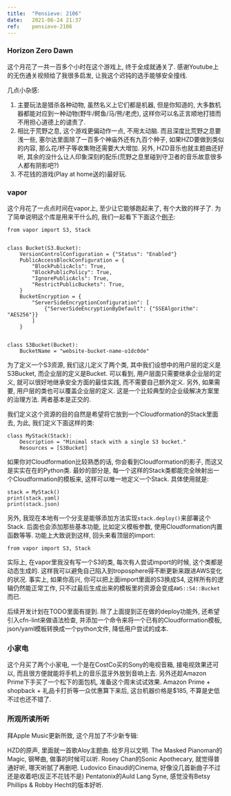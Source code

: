 ```yaml
---
title:  "Pensieve: 2106"
date:   2021-06-24 21:37
ref:    pensieve-2106
---
```



### Horizon Zero Dawn

这个月花了一共一百多个小时在这个游戏上, 终于全成就通关了. 感谢Youtube上的无伤通关视频给了我很多启发, 让我这个迟钝的选手能够安全撞线.

几点小杂感:

1. 主要玩法是猎杀各种动物, 虽然名义上它们都是机器, 但是你知道的, 大多数机器都能对应到一种动物(野牛/鳄鱼/马/熊/老虎), 这样你可以名正言顺地打猎而不用担心道德上的谴责了.
2. 相比于荒野之息, 这个游戏更偏动作一点, 不用太动脑. 而且深度比荒野之息要浅一些, 塞尔达里面除了一百多个神庙外还有九百个种子, 如果HZD要做到类似的内容, 那么花/杯子等收集物还需要大大增加. 另外, HZD音乐也就主题曲还好听, 其余的没什么让人印象深刻的配乐(荒野之息里碰到守卫者的音乐故意很多人都有阴影吧?)
3. 不花钱的游戏(Play at home送的)最好玩.


### vapor

这个月花了一点点时间在vapor上, 至少让它能够跑起来了, 有个大致的样子了. 为了简单说明这个库是用来干什么的, 我们一起看下下面这个[例子](https://github.com/xiaket/vapor/blob/main/examples/simple.py):

```
from vapor import S3, Stack


class Bucket(S3.Bucket):
    VersionControlConfiguration = {"Status": "Enabled"}
    PublicAccessBlockConfiguration = {
        "BlockPublicAcls": True,
        "BlockPublicPolicy": True,
        "IgnorePublicAcls": True,
        "RestrictPublicBuckets": True,
    }
    BucketEncryption = {
        "ServerSideEncryptionConfiguration": [
            {"ServerSideEncryptionByDefault": {"SSEAlgorithm": "AES256"}}
        ]
    }


class S3Bucket(Bucket):
    BucketName = "website-bucket-name-o1dc0de"
```

为了定义一个S3资源, 我们这儿定义了两个类, 其中我们设想中的用户层的定义是S3Bucket, 而企业层的定义是Bucket. 可以看到, 用户层面只需要继承企业层的定义, 就可以很好地继承安全方面的最佳实践, 而不需要自己额外定义. 另外, 如果需要, 用户层的类也可以覆盖企业层的定义. 这是一个比较典型的企业级解决方案里的治理方法. 两者基本是正交的.

我们定义这个资源的目的自然是希望将它放到一个Cloudformation的Stack里面去, 为此, 我们定义下面这样的类:

```
class MyStack(Stack):
    Description = "Minimal stack with a single S3 bucket."
    Resources = [S3Bucket]
```

如果你对Cloudformation比较熟悉的话, 你会看到Cloudformation的影子, 而这又是实实在在的Python类. 最妙的部分是, 每一个这样的Stack类都能完全映射出一个Cloudformation的模板来, 这样可以唯一地定义一个Stack. 具体使用就是:

```
stack = MyStack()
print(stack.yaml)
print(stack.json)
```

另外, 我现在本地有一个分支是能够添加方法实现`stack.deploy()`来部署这个Stack. 后面也会添加那些基本功能, 比如定义模板参数, 使用Cloudformation内置函数等等. 功能上大致说到这样, 回头来看顶层的import:

```
from vapor import S3, Stack
```

实际上, 在vapor里我没有写一个S3的类, 每次有人尝试import的时候, 这个类都是动态生成的. 这样我可以避免自己陷入到troposphere得不断更新来跟进AWS变化的状况. 事实上, 如果你高兴, 你可以把上面import里面的S3换成S4, 这样所有的逻辑仍然能正常工作, 只不过最后生成出来的模板里的资源会变成`AWS::S4::Bucket`而已.

后续开发计划在TODO里面有提到. 除了上面提到正在做的deploy功能外, 还希望引入cfn-lint来做语法检查, 并添加一个命令来将一个已有的Cloudformation模板, json/yaml模板转换成一个python文件, 降低用户尝试的成本.


### 小家电

这个月买了两个小家电, 一个是在CostCo买的Sony的电视音箱, 接电视效果还可以, 而且很方便就能将手机上的音乐蓝牙外放到音响上去. 另外还趁Amazon Prime下手买了一个松下的面包机, 准备这个周末试试效果. Amazon Prime + shopback + 礼品卡打折等一众优惠算下来后, 这台机器价格是$185, 不算是史低不过也还不错了.


### 所观所读所听

拜Apple Music更新所致, 这个月加了不少新专辑:

HZD的原声, 里面就一首歌Aloy主题曲. 给岁月以文明.
The Masked Pianoman的Magic, 钢琴曲, 做事的时候可以听.
Rosey Chan的Sonic Apothecary, 就觉得普通好听, 哪天听腻了再删吧.
Ludovico Einaudi的Cinema, 好像没几首新曲子不过还是收着吧(反正不花钱不是)
Pentatonix的Auld Lang Syne, 感觉没有Betsy Phillips & Robby Hecht的版本好听.
